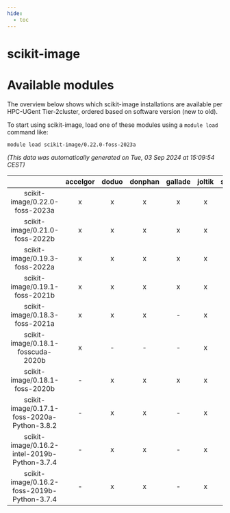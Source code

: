 ```yaml
---
hide:
  - toc
---
```


scikit-image
============

# Available modules


The overview below shows which scikit-image installations are available per HPC-UGent Tier-2cluster, ordered based on software version (new to old).

To start using scikit-image, load one of these modules using a `module load` command like:

```shell
module load scikit-image/0.22.0-foss-2023a
```

*(This data was automatically generated on Tue, 03 Sep 2024 at 15:09:54 CEST)*  

| |accelgor|doduo|donphan|gallade|joltik|shinx|skitty|
| :---: | :---: | :---: | :---: | :---: | :---: | :---: | :---: |
|scikit-image/0.22.0-foss-2023a|x|x|x|x|x|x|x|
|scikit-image/0.21.0-foss-2022b|x|x|x|x|x|-|x|
|scikit-image/0.19.3-foss-2022a|x|x|x|x|x|x|x|
|scikit-image/0.19.1-foss-2021b|x|x|x|x|x|-|x|
|scikit-image/0.18.3-foss-2021a|x|x|x|-|x|-|x|
|scikit-image/0.18.1-fosscuda-2020b|x|-|-|-|x|-|-|
|scikit-image/0.18.1-foss-2020b|-|x|x|x|x|-|x|
|scikit-image/0.17.1-foss-2020a-Python-3.8.2|-|x|x|-|x|-|x|
|scikit-image/0.16.2-intel-2019b-Python-3.7.4|-|x|x|-|x|-|x|
|scikit-image/0.16.2-foss-2019b-Python-3.7.4|-|x|x|-|x|-|x|
